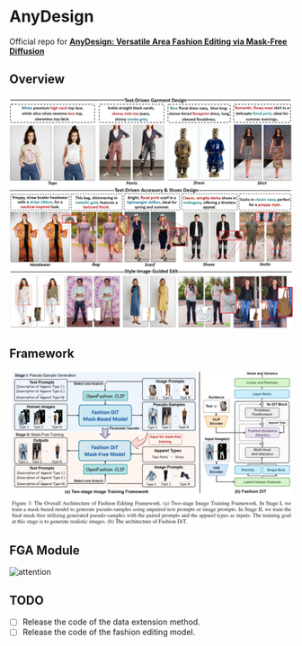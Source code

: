 # AnyDesign
Official repo for [__AnyDesign: Versatile Area Fashion Editing via Mask-Free Diffusion__](https://arxiv.org/abs/2408.11553)
## Overview
![](assets/cases.png)
## Framework
![](assets/framework.png)
## FGA Module
![attention](https://github.com/user-attachments/assets/1b8b513e-e040-4750-851e-29a191c610a7)
## TODO
- [ ] Release the code of the data extension method.
- [ ] Release the code of the fashion editing model.
